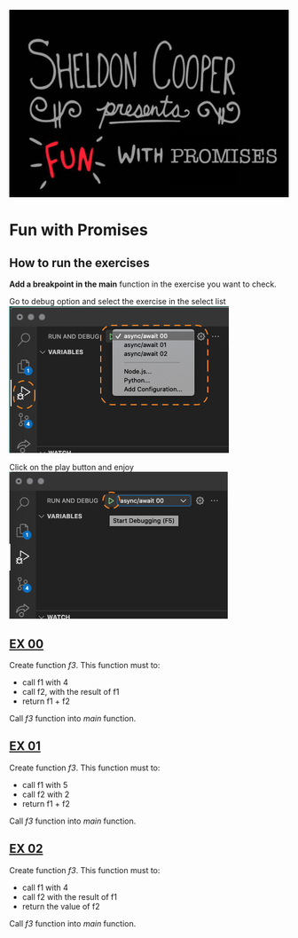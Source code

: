 ![](../img/title.png)

# Fun with Promises

## How to run the exercises

**Add a breakpoint in the main** function in the exercise you want to check.

Go to debug option and select the exercise in the select list
![](../img/select.png)

Click on the play button and enjoy
![](../img/run.png)

## [EX 00](./00.js)

Create function _f3_. This function must to:

- call f1 with 4
- call f2, with the result of f1
- return f1 + f2

Call _f3_ function into _main_ function.

## [EX 01](./01.js)

Create function _f3_. This function must to:

- call f1 with 5
- call f2 with 2
- return f1 + f2 

Call _f3_ function into _main_ function.

## [EX 02](./02.js)

Create function _f3_. This function must to:

- call f1 with 4
- call f2 with the result of f1
- return the value of f2

Call _f3_ function into _main_ function.

